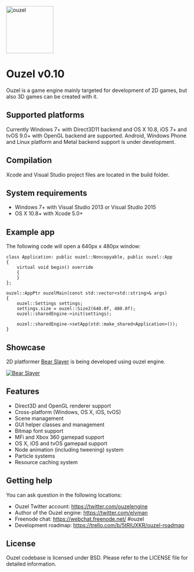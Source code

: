 <img src="https://github.com/elvman/ouzel/blob/master/logo/ouzel.png" alt="ouzel" width=128>

# Ouzel v0.10
Ouzel is a game engine mainly targeted for development of 2D games, but also 3D games can be created with it.

## Supported platforms
Currently Windows 7+ with Direct3D11 backend and OS X 10.8, iOS 7+ and tvOS 9.0+ with OpenGL backend are supported. Android, Windows Phone and Linux platform and Metal backend support is under development.

## Compilation

Xcode and Visual Studio project files are located in the build folder.

## System requirements
* Windows 7+ with Visual Studio 2013 or Visual Studio 2015
* OS X 10.8+ with Xcode 5.0+

## Example app

The following code will open a 640px x 480px window:

    class Application: public ouzel::Noncopyable, public ouzel::App
    {        
        virtual void begin() override
        {
        }
    };

    ouzel::AppPtr ouzelMain(const std::vector<std::string>& args)
    {
        ouzel::Settings settings;
        settings.size = ouzel::Size2(640.0f, 480.0f);
        ouzel::sharedEngine->init(settings);
            
        ouzel::sharedEngine->setApp(std::make_shared<Application>());
    }

## Showcase

2D platformer [Bear Slayer](http://steamcommunity.com/sharedfiles/filedetails/?id=624656569) is being developed using ouzel engine.

[![Bear Slayer](https://img.youtube.com/vi/n-c-7E141kI/0.jpg)](https://www.youtube.com/watch?v=n-c-7E141kI)

## Features

* Direct3D and OpenGL renderer support
* Cross-platform (Windows, OS X, iOS, tvOS)
* Scene management
* GUI helper classes and management
* Bitmap font support
* MFi and Xbox 360 gamepad support
* OS X, iOS and tvOS gamepad support
* Node animation (including tweening) system
* Particle systems
* Resource caching system

## Getting help

You can ask question in the following locations:

* Ouzel Twitter account: https://twitter.com/ouzelengine
* Author of the Ouzel engine: https://twitter.com/elvman
* Freenode chat: https://webchat.freenode.net/ #ouzel
* Development roadmap: https://trello.com/b/5tRlUXKR/ouzel-roadmap

## License

Ouzel codebase is licensed under BSD. Please refer to the LICENSE file for detailed information.